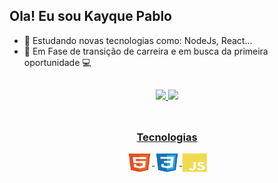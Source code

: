 ## Ola! Eu sou Kayque Pablo


- 🌱 Estudando novas tecnologias como: NodeJs, React...
- 🤞 Em Fase de transição de carreira e em busca da primeira oportunidade 💻

##

<div align = "center">
 <a href="https://github.com/kayquepablo">
 <img height="180em" src="https://github-readme-stats.vercel.app/api?username=kayquepablo&show_icons=true&theme=dark&include_all_commits=true&count_private=true"/>
 <img height="180em" src="https://github-readme-stats.vercel.app/api/top-langs/?username=kayquepablo&layout=compact&langs_count=7&theme=dark"/>
</div> <br>
  
  ##
  
<div align = "center">
  <h3>Tecnologias</h3>
  <img align="center" alt="HTML" height="30" width="40" src="https://raw.githubusercontent.com/devicons/devicon/master/icons/html5/html5-original.svg">
  <img align="center" alt="CSS" height="30" width="40" src="https://raw.githubusercontent.com/devicons/devicon/master/icons/css3/css3-original.svg"> 
  <img align="center" alt="Js" height="30" width="40" src="https://raw.githubusercontent.com/devicons/devicon/master/icons/javascript/javascript-plain.svg"> 
</div>
  
##




<!--
**KayquePablo/kayquepablo** is a ✨ _special_ ✨ repository because its `README.md` (this file) appears on your GitHub profile.

Here are some ideas to get you started:

- 🔭 I’m currently working on ...
- 🌱 I’m currently learning ...
- 👯 I’m looking to collaborate on ...
- 🤔 I’m looking for help with ...
- 💬 Ask me about ...
- 📫 How to reach me: ...
- 😄 Pronouns: ...
- ⚡ Fun fact: ...
-->
